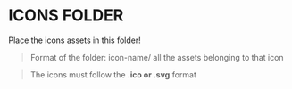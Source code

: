 
# ICONS FOLDER

Place the icons assets in this folder!

> Format of the folder: icon-name/ all the assets belonging to that icon

> The icons must follow the <strong>.ico or .svg</strong> format